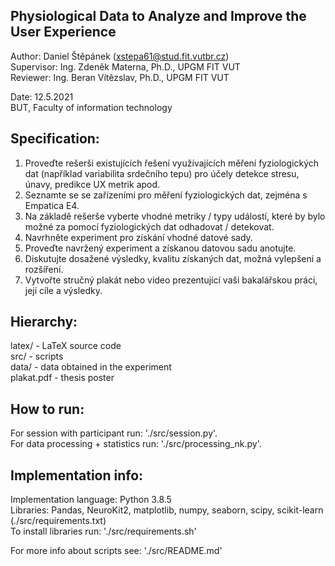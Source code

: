 
Physiological Data to Analyze and Improve the User Experience
-------------------------------------------------------------
Author: Daniel Štěpánek (xstepa61@stud.fit.vutbr.cz) \
Supervisor: Ing. Zdeněk Materna, Ph.D., UPGM FIT VUT \
Reviewer: Ing. Beran Vítězslav, Ph.D., UPGM FIT VUT

Date: 12.5.2021 \
BUT, Faculty of information technology

Specification:
---------------
1. Proveďte rešerši existujících řešení využívajících měření fyziologických dat (například variabilita srdečního tepu) pro účely detekce stresu, únavy, predikce UX metrik apod. 
2. Seznamte se se zařízeními pro měření fyziologických dat, zejména s Empatica E4. 
3. Na základě rešerše vyberte vhodné metriky / typy událostí, které by bylo možné za pomocí fyziologických dat odhadovat / detekovat. 
4. Navrhněte experiment pro získání vhodné datové sady. 
5. Proveďte navržený experiment a získanou datovou sadu anotujte. 
6. Diskutujte dosažené výsledky, kvalitu získaných dat, možná vylepšení a rozšíření. 
7. Vytvořte stručný plakát nebo video prezentující vaši bakalářskou práci, její cíle a výsledky. 

Hierarchy:
----------
  latex/ - LaTeX source code \
  src/ - scripts \
  data/ - data obtained in the experiment \
  plakat.pdf - thesis poster 


How to run: 
------------
For session with participant run: './src/session.py'. \
For data processing + statistics run: './src/processing_nk.py'. 

Implementation info:
--------------------
Implementation language: Python 3.8.5 \
Libraries: Pandas, NeuroKit2, matplotlib, numpy, seaborn, scipy, scikit-learn (./src/requirements.txt) \
To install libraries run: './src/requirements.sh' 

For more info about scripts see: './src/README.md' 
